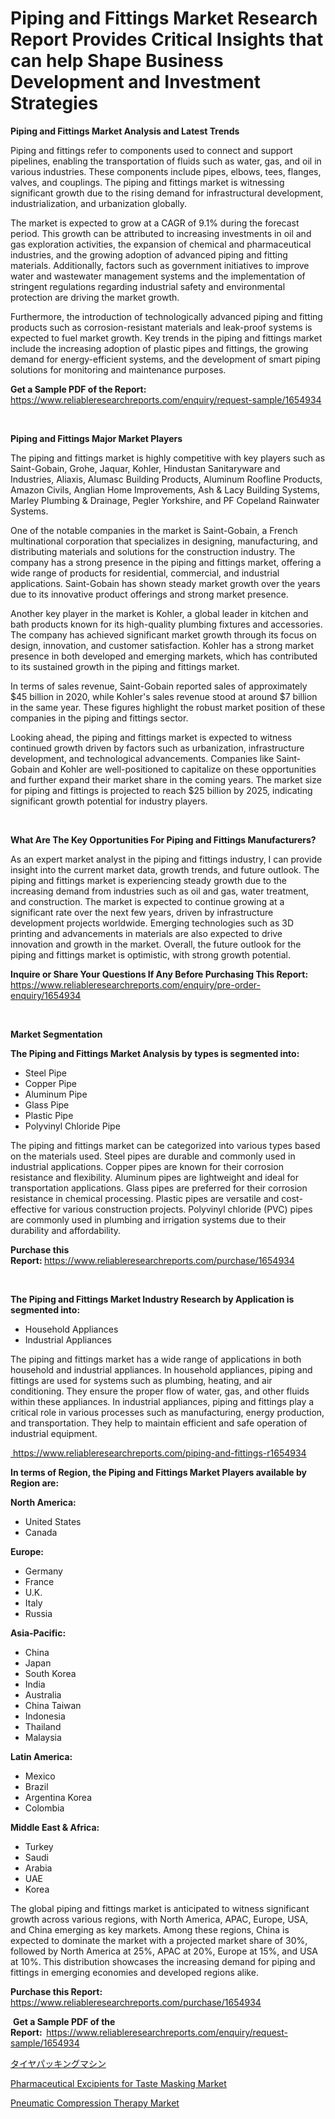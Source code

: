 <p><h1>Piping and Fittings Market Research Report Provides Critical Insights that can help Shape Business Development and Investment Strategies</h1></p><p><strong>Piping and Fittings Market Analysis and Latest Trends</strong></p>
<p><p>Piping and fittings refer to components used to connect and support pipelines, enabling the transportation of fluids such as water, gas, and oil in various industries. These components include pipes, elbows, tees, flanges, valves, and couplings. The piping and fittings market is witnessing significant growth due to the rising demand for infrastructural development, industrialization, and urbanization globally.</p><p>The market is expected to grow at a CAGR of 9.1% during the forecast period. This growth can be attributed to increasing investments in oil and gas exploration activities, the expansion of chemical and pharmaceutical industries, and the growing adoption of advanced piping and fitting materials. Additionally, factors such as government initiatives to improve water and wastewater management systems and the implementation of stringent regulations regarding industrial safety and environmental protection are driving the market growth.</p><p>Furthermore, the introduction of technologically advanced piping and fitting products such as corrosion-resistant materials and leak-proof systems is expected to fuel market growth. Key trends in the piping and fittings market include the increasing adoption of plastic pipes and fittings, the growing demand for energy-efficient systems, and the development of smart piping solutions for monitoring and maintenance purposes.</p></p>
<p><strong>Get a Sample PDF of the Report:&nbsp;</strong> <a href="https://www.reliableresearchreports.com/enquiry/request-sample/1654934">https://www.reliableresearchreports.com/enquiry/request-sample/1654934</a></p>
<p>&nbsp;</p>
<p><strong>Piping and Fittings Major Market Players</strong></p>
<p><p>The piping and fittings market is highly competitive with key players such as Saint-Gobain, Grohe, Jaquar, Kohler, Hindustan Sanitaryware and Industries, Aliaxis, Alumasc Building Products, Aluminum Roofline Products, Amazon Civils, Anglian Home Improvements, Ash & Lacy Building Systems, Marley Plumbing & Drainage, Pegler Yorkshire, and PF Copeland Rainwater Systems.</p><p>One of the notable companies in the market is Saint-Gobain, a French multinational corporation that specializes in designing, manufacturing, and distributing materials and solutions for the construction industry. The company has a strong presence in the piping and fittings market, offering a wide range of products for residential, commercial, and industrial applications. Saint-Gobain has shown steady market growth over the years due to its innovative product offerings and strong market presence.</p><p>Another key player in the market is Kohler, a global leader in kitchen and bath products known for its high-quality plumbing fixtures and accessories. The company has achieved significant market growth through its focus on design, innovation, and customer satisfaction. Kohler has a strong market presence in both developed and emerging markets, which has contributed to its sustained growth in the piping and fittings market.</p><p>In terms of sales revenue, Saint-Gobain reported sales of approximately $45 billion in 2020, while Kohler's sales revenue stood at around $7 billion in the same year. These figures highlight the robust market position of these companies in the piping and fittings sector.</p><p>Looking ahead, the piping and fittings market is expected to witness continued growth driven by factors such as urbanization, infrastructure development, and technological advancements. Companies like Saint-Gobain and Kohler are well-positioned to capitalize on these opportunities and further expand their market share in the coming years. The market size for piping and fittings is projected to reach $25 billion by 2025, indicating significant growth potential for industry players.</p></p>
<p>&nbsp;</p>
<p><strong>What Are The Key Opportunities For Piping and Fittings Manufacturers?</strong></p>
<p><p>As an expert market analyst in the piping and fittings industry, I can provide insight into the current market data, growth trends, and future outlook. The piping and fittings market is experiencing steady growth due to the increasing demand from industries such as oil and gas, water treatment, and construction. The market is expected to continue growing at a significant rate over the next few years, driven by infrastructure development projects worldwide. Emerging technologies such as 3D printing and advancements in materials are also expected to drive innovation and growth in the market. Overall, the future outlook for the piping and fittings market is optimistic, with strong growth potential.</p></p>
<p><strong>Inquire or Share Your Questions If Any Before Purchasing This Report:</strong> <a href="https://www.reliableresearchreports.com/enquiry/pre-order-enquiry/1654934">https://www.reliableresearchreports.com/enquiry/pre-order-enquiry/1654934</a></p>
<p>&nbsp;</p>
<p><strong>Market Segmentation</strong></p>
<p><strong>The Piping and Fittings Market Analysis by types is segmented into:</strong></p>
<p><ul><li>Steel Pipe</li><li>Copper Pipe</li><li>Aluminum Pipe</li><li>Glass Pipe</li><li>Plastic Pipe</li><li>Polyvinyl Chloride Pipe</li></ul></p>
<p><p>The piping and fittings market can be categorized into various types based on the materials used. Steel pipes are durable and commonly used in industrial applications. Copper pipes are known for their corrosion resistance and flexibility. Aluminum pipes are lightweight and ideal for transportation applications. Glass pipes are preferred for their corrosion resistance in chemical processing. Plastic pipes are versatile and cost-effective for various construction projects. Polyvinyl chloride (PVC) pipes are commonly used in plumbing and irrigation systems due to their durability and affordability.</p></p>
<p><strong>Purchase this Report:&nbsp;</strong><a href="https://www.reliableresearchreports.com/purchase/1654934">https://www.reliableresearchreports.com/purchase/1654934</a></p>
<p>&nbsp;</p>
<p><strong>The Piping and Fittings Market Industry Research by Application is segmented into:</strong></p>
<p><ul><li>Household Appliances</li><li>Industrial Appliances</li></ul></p>
<p><p>The piping and fittings market has a wide range of applications in both household and industrial appliances. In household appliances, piping and fittings are used for systems such as plumbing, heating, and air conditioning. They ensure the proper flow of water, gas, and other fluids within these appliances. In industrial appliances, piping and fittings play a critical role in various processes such as manufacturing, energy production, and transportation. They help to maintain efficient and safe operation of industrial equipment.</p></p>
<p><a href="https://www.reliableresearchreports.com/piping-and-fittings-r1654934">&nbsp;https://www.reliableresearchreports.com/piping-and-fittings-r1654934</a></p>
<p><strong>In terms of Region, the Piping and Fittings Market Players available by Region are:</strong></p>
<p>
    <p> <strong> North America: </strong>
        <ul>
            <li>United States</li>
            <li>Canada</li>
        </ul>
        </p> 
    <p> <strong> Europe: </strong>
        <ul>
            <li>Germany</li>
            <li>France</li>
            <li>U.K.</li>
            <li>Italy</li>
            <li>Russia</li>
        </ul>
        </p> 
    <p> <strong> Asia-Pacific: </strong>
        <ul>
            <li>China</li>
            <li>Japan</li>
            <li>South Korea</li>
            <li>India</li>
            <li>Australia</li>
            <li>China Taiwan</li>
            <li>Indonesia</li>
            <li>Thailand</li>
            <li>Malaysia</li>
        </ul>
        </p> 
    <p> <strong> Latin America: </strong>
        <ul>
            <li>Mexico</li>
            <li>Brazil</li>
            <li>Argentina Korea</li>
            <li>Colombia</li>
        </ul>
        </p> 
    <p> <strong> Middle East & Africa: </strong>
        <ul>
            <li>Turkey</li>
            <li>Saudi</li>
            <li>Arabia</li>
            <li>UAE</li>
            <li>Korea</li>
        </ul>
    </p>
    </p>
<p><p>The global piping and fittings market is anticipated to witness significant growth across various regions, with North America, APAC, Europe, USA, and China emerging as key markets. Among these regions, China is expected to dominate the market with a projected market share of 30%, followed by North America at 25%, APAC at 20%, Europe at 15%, and USA at 10%. This distribution showcases the increasing demand for piping and fittings in emerging economies and developed regions alike.</p></p>
<p><strong>Purchase this Report: </strong><a href="https://www.reliableresearchreports.com/purchase/1654934">https://www.reliableresearchreports.com/purchase/1654934</a></p>
<p>&nbsp;<strong>Get a Sample PDF of the Report:&nbsp;&nbsp;</strong><a href="https://www.reliableresearchreports.com/enquiry/request-sample/1654934">https://www.reliableresearchreports.com/enquiry/request-sample/1654934</a></p>
<p><strong></strong></p>
<p><p><a href="https://github.com/zekaoe592392/Market-Research-Report-List-2/blob/main/429723653241.md">タイヤパッキングマシン</a></p><p><a href="https://www.linkedin.com/pulse/pharmaceutical-excipients-taste-masking-market-report-reveals-gbpdc">Pharmaceutical Excipients for Taste Masking Market</a></p><p><a href="https://www.linkedin.com/pulse/pneumatic-compression-therapy-market-trends-forecast-vky8e">Pneumatic Compression Therapy Market</a></p></p>